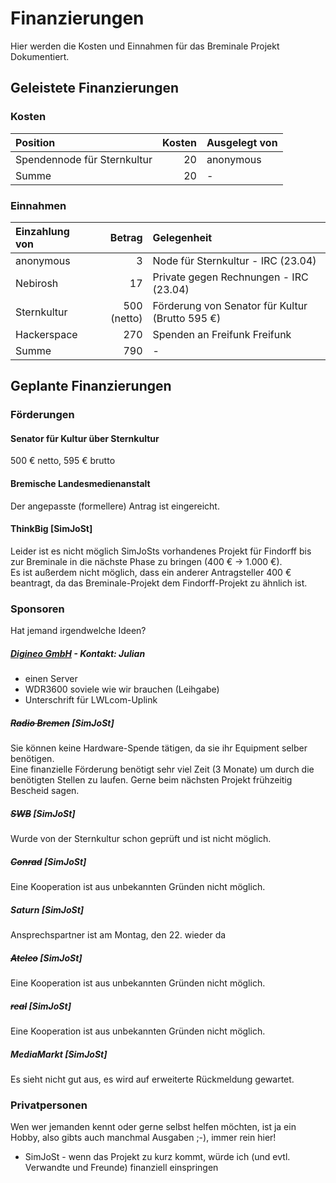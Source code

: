 # Finanzierungen
Hier werden die Kosten und Einnahmen für das Breminale Projekt Dokumentiert.

## Geleistete Finanzierungen

### Kosten

 Position                     | Kosten    | Ausgelegt von
 :--------------------------  |---------: |:------------
 Spendennode für Sternkultur  | 20        | anonymous 
 Summe                        | 20        | -


### Einnahmen

 Einzahlung von   | Betrag      | Gelegenheit                             
 :--------------- |-----------: | :--------------------------------------- 
 anonymous        | 3           | Node für Sternkultur - IRC (23.04)      
 Nebirosh         | 17          | Private gegen Rechnungen - IRC (23.04)  
 Sternkultur      | 500 (netto) | Förderung von Senator für Kultur (Brutto 595 €)
 Hackerspace      | 270         | Spenden an Freifunk Freifunk
 Summe            | 790         | -                                       


## Geplante Finanzierungen
### Förderungen
#### Senator für Kultur über Sternkultur
500 € netto, 595 € brutto

#### Bremische Landesmedienanstalt
Der angepasste (formellere) Antrag ist eingereicht.

#### ThinkBig [SimJoSt]
Leider ist es nicht möglich SimJoSts vorhandenes Projekt für Findorff bis zur Breminale in die nächste Phase zu bringen (400 € -> 1.000 €).  
Es ist außerdem nicht möglich, dass ein anderer Antragsteller 400 € beantragt, da das Breminale-Projekt dem Findorff-Projekt zu ähnlich ist.

### Sponsoren
Hat jemand irgendwelche Ideen?

##### [Digineo GmbH](http://www.digineo.de) - Kontakt: Julian
* einen Server
* WDR3600 soviele wie wir brauchen (Leihgabe)
* Unterschrift für LWLcom-Uplink

##### ~~Radio Bremen~~ [SimJoSt]  
  Sie können keine Hardware-Spende tätigen, da sie ihr Equipment selber benötigen.  
  Eine finanzielle Förderung benötigt sehr viel Zeit (3 Monate) um durch die benötigten Stellen zu laufen. Gerne beim nächsten Projekt frühzeitig Bescheid sagen.

##### ~~SWB~~ [SimJoSt]  
Wurde von der Sternkultur schon geprüft und ist nicht möglich.

##### ~~Conrad~~ [SimJoSt]  
Eine Kooperation ist aus unbekannten Gründen nicht möglich.

##### Saturn [SimJoSt]  
Ansprechspartner ist am Montag, den 22. wieder da

##### ~~Atelco~~ [SimJoSt]  
Eine Kooperation ist aus unbekannten Gründen nicht möglich.

##### ~~real~~ [SimJoSt]  
Eine Kooperation ist aus unbekannten Gründen nicht möglich.

##### MediaMarkt [SimJoSt]  
Es sieht nicht gut aus, es wird auf erweiterte Rückmeldung gewartet.

### Privatpersonen

Wen wer jemanden kennt oder gerne selbst helfen möchten, ist ja ein Hobby, also gibts auch manchmal Ausgaben ;-), immer rein hier!

* SimJoSt - wenn das Projekt zu kurz kommt, würde ich (und evtl. Verwandte und Freunde) finanziell einspringen
